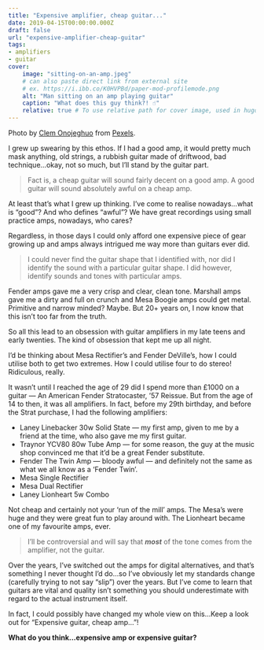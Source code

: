 ```yaml
---
title: "Expensive amplifier, cheap guitar..."
date: 2019-04-15T00:00:00.000Z
draft: false
url: "expensive-amplifier-cheap-guitar"
tags:
- amplifiers
- guitar
cover:
    image: "sitting-on-an-amp.jpeg"
    # can also paste direct link from external site
    # ex. https://i.ibb.co/K0HVPBd/paper-mod-profilemode.png
    alt: "Man sitting on an amp playing guitar"
    caption: "What does this guy think?! ☝️"
    relative: true # To use relative path for cover image, used in hugo Page-bundles
---
```

Photo by [Clem Onojeghuo](https://www.pexels.com/@conojeghuo?utm_content=attributionCopyText&amp;utm_medium=referral&amp;utm_source=pexels)  from [Pexels](https://www.pexels.com/photo/adult-amplifier-band-bass-guitar-375893/?utm_content=attributionCopyText&amp;utm_medium=referral&amp;utm_source=pexels).

I grew up swearing by this ethos. If I had a good amp, it would pretty much mask anything, old strings, a rubbish guitar made of driftwood, bad technique…okay, not so much, but I’ll stand by the guitar part.

> Fact is, a cheap guitar will sound fairly decent on a good amp. A good guitar will sound absolutely awful on a cheap amp.

At least that’s what I grew up thinking. I’ve come to realise nowadays…what is “good”? And who defines “awful”? We have great recordings using small practice amps, nowadays, who cares?

Regardless, in those days I could only afford one expensive piece of gear growing up and amps always intrigued me way more than guitars ever did.

> I could never find the guitar shape that I identified with, nor did I identify the sound with a particular guitar shape. I did however, identify sounds and tones with particular amps.

Fender amps gave me a very crisp and clear, clean tone. Marshall amps gave me a dirty and full on crunch and Mesa Boogie amps could get metal. Primitive and narrow minded? Maybe. But 20+ years on, I now know that this isn’t too far from the truth.

So all this lead to an obsession with guitar amplifiers in my late teens and early twenties. The kind of obsession that kept me up all night.

I’d be thinking about Mesa Rectifier’s and Fender DeVille’s, how I could utilise both to get two extremes. How I could utilise four to do stereo! Ridiculous, really.

It wasn’t until I reached the age of 29 did I spend more than £1000 on a guitar — An American Fender Stratocaster, ’57 Reissue. But from the age of 14 to then, it was all amplifiers. In fact, before my 29th birthday, and before the Strat purchase, I had the following amplifiers:

- Laney Linebacker 30w Solid State — my first amp, given to me by a friend at the time, who also gave me my first guitar.
- Traynor YCV80 80w Tube Amp — for some reason, the guy at the music shop convinced me that it’d be a great Fender substitute.
- Fender The Twin Amp — bloody awful — and definitely not the same as what we all know as a ‘Fender Twin’.
- Mesa Single Rectifier
- Mesa Dual Rectifier
- Laney Lionheart 5w Combo

Not cheap and certainly not your ‘run of the mill’ amps. The Mesa’s were huge and they were great fun to play around with. The Lionheart became one of my favourite amps, ever.

> I’ll be controversial and will say that ***most*** of the tone comes from the amplifier, not the guitar.

Over the years, I’ve switched out the amps for digital alternatives, and that’s something I never thought I’d do…so I’ve obviously let my standards change (carefully trying to not say “slip”) over the years. But I’ve come to learn that guitars are vital and quality isn’t something you should underestimate with regard to the actual instrument itself.

In fact, I could possibly have changed my whole view on this…Keep a look out for “Expensive guitar, cheap amp…”!

**What do you think…expensive amp or expensive guitar?**
